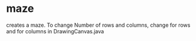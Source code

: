 # maze
creates a maze.
To change Number of rows and columns, change <ROWS> for rows and <COLS> for columns in DrawingCanvas.java
